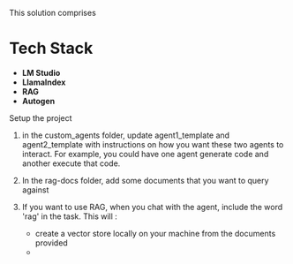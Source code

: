 This solution comprises 
# Tech Stack
- **LM Studio**
- **LlamaIndex**
- **RAG**
- **Autogen**

Setup the project
1. in the custom_agents folder, update agent1_template and agent2_template with instructions on how you want these two agents to interact. For example, you could have one agent generate code and another execute that code.

2. In the rag-docs folder, add some documents that you want to query against
3. If you want to use RAG, when you chat with the agent, include the word 'rag' in the task. This will : 
    - create a vector store locally on your machine from the documents provided
    - 